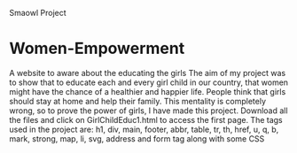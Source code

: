 Smaowl Project
# Women-Empowerment
A website to aware about the educating the girls
The aim of my project was to show that to educate each and every girl child in our country, that women might have the chance of a healthier and happier life. People  think that girls should stay at home and help their family. This mentality is completely wrong, so to prove the power of girls, I have made this project.
Download all the files and click on GirlChildEduc1.html to access the first page.
The tags used in the project are: h1, div, main, footer, abbr, table, tr, th, href, u, q, b, mark, strong, map, li, svg, address and form tag along with some CSS
